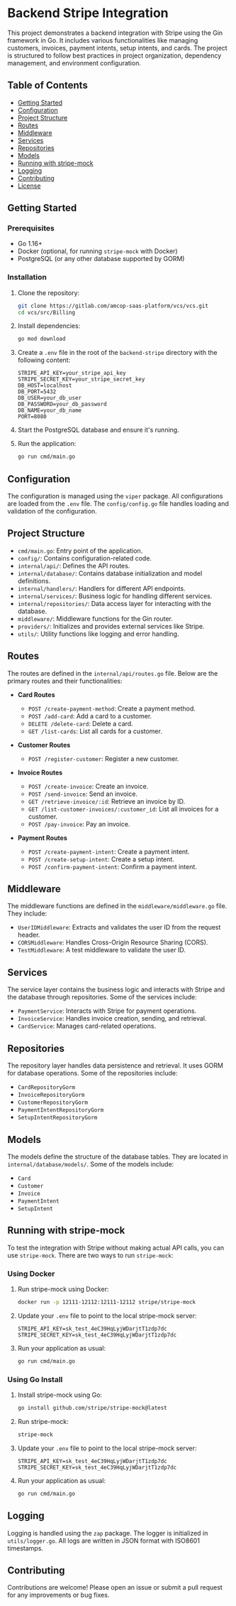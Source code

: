 # Backend Stripe Integration

This project demonstrates a backend integration with Stripe using the Gin framework in Go. It includes various functionalities like managing customers, invoices, payment intents, setup intents, and cards. The project is structured to follow best practices in project organization, dependency management, and environment configuration.

## Table of Contents

- [Getting Started](#getting-started)
- [Configuration](#configuration)
- [Project Structure](#project-structure)
- [Routes](#routes)
- [Middleware](#middleware)
- [Services](#services)
- [Repositories](#repositories)
- [Models](#models)
- [Running with stripe-mock](#running-with-stripe-mock)
- [Logging](#logging)
- [Contributing](#contributing)
- [License](#license)

## Getting Started

### Prerequisites

- Go 1.16+
- Docker (optional, for running `stripe-mock` with Docker)
- PostgreSQL (or any other database supported by GORM)

### Installation

1. Clone the repository:
    ```sh
    git clone https://gitlab.com/amcop-saas-platform/vcs/vcs.git
    cd vcs/src/Billing
    ```

2. Install dependencies:
    ```sh
    go mod download
    ```

3. Create a `.env` file in the root of the `backend-stripe` directory with the following content:
    ```env
    STRIPE_API_KEY=your_stripe_api_key
    STRIPE_SECRET_KEY=your_stripe_secret_key
    DB_HOST=localhost
    DB_PORT=5432
    DB_USER=your_db_user
    DB_PASSWORD=your_db_password
    DB_NAME=your_db_name
    PORT=8080
    ```

4. Start the PostgreSQL database and ensure it's running.

5. Run the application:
    ```sh
    go run cmd/main.go
    ```

## Configuration

The configuration is managed using the `viper` package. All configurations are loaded from the `.env` file. The `config/config.go` file handles loading and validation of the configuration.

## Project Structure

- `cmd/main.go`: Entry point of the application.
- `config/`: Contains configuration-related code.
- `internal/api/`: Defines the API routes.
- `internal/database/`: Contains database initialization and model definitions.
- `internal/handlers/`: Handlers for different API endpoints.
- `internal/services/`: Business logic for handling different services.
- `internal/repositories/`: Data access layer for interacting with the database.
- `middleware/`: Middleware functions for the Gin router.
- `providers/`: Initializes and provides external services like Stripe.
- `utils/`: Utility functions like logging and error handling.

## Routes

The routes are defined in the `internal/api/routes.go` file. Below are the primary routes and their functionalities:

- **Card Routes**
  - `POST /create-payment-method`: Create a payment method.
  - `POST /add-card`: Add a card to a customer.
  - `DELETE /delete-card`: Delete a card.
  - `GET /list-cards`: List all cards for a customer.

- **Customer Routes**
  - `POST /register-customer`: Register a new customer.

- **Invoice Routes**
  - `POST /create-invoice`: Create an invoice.
  - `POST /send-invoice`: Send an invoice.
  - `GET /retrieve-invoice/:id`: Retrieve an invoice by ID.
  - `GET /list-customer-invoices/:customer_id`: List all invoices for a customer.
  - `POST /pay-invoice`: Pay an invoice.

- **Payment Routes**
  - `POST /create-payment-intent`: Create a payment intent.
  - `POST /create-setup-intent`: Create a setup intent.
  - `POST /confirm-payment-intent`: Confirm a payment intent.

## Middleware

The middleware functions are defined in the `middleware/middleware.go` file. They include:

- `UserIDMiddleware`: Extracts and validates the user ID from the request header.
- `CORSMiddleware`: Handles Cross-Origin Resource Sharing (CORS).
- `TestMiddleware`: A test middleware to validate the user ID.

## Services

The service layer contains the business logic and interacts with Stripe and the database through repositories. Some of the services include:

- `PaymentService`: Interacts with Stripe for payment operations.
- `InvoiceService`: Handles invoice creation, sending, and retrieval.
- `CardService`: Manages card-related operations.

## Repositories

The repository layer handles data persistence and retrieval. It uses GORM for database operations. Some of the repositories include:

- `CardRepositoryGorm`
- `InvoiceRepositoryGorm`
- `CustomerRepositoryGorm`
- `PaymentIntentRepositoryGorm`
- `SetupIntentRepositoryGorm`

## Models

The models define the structure of the database tables. They are located in `internal/database/models/`. Some of the models include:

- `Card`
- `Customer`
- `Invoice`
- `PaymentIntent`
- `SetupIntent`

## Running with stripe-mock

To test the integration with Stripe without making actual API calls, you can use `stripe-mock`. There are two ways to run `stripe-mock`:

### Using Docker

1. Run stripe-mock using Docker:
    ```sh
    docker run -p 12111-12112:12111-12112 stripe/stripe-mock
    ```

2. Update your `.env` file to point to the local stripe-mock server:
    ```env
    STRIPE_API_KEY=sk_test_4eC39HqLyjWDarjtT1zdp7dc
    STRIPE_SECRET_KEY=sk_test_4eC39HqLyjWDarjtT1zdp7dc
    ```

3. Run your application as usual:
    ```sh
    go run cmd/main.go
    ```

### Using Go Install

1. Install stripe-mock using Go:
    ```sh
    go install github.com/stripe/stripe-mock@latest
    ```

2. Run stripe-mock:
    ```sh
    stripe-mock
    ```

3. Update your `.env` file to point to the local stripe-mock server:
    ```env
    STRIPE_API_KEY=sk_test_4eC39HqLyjWDarjtT1zdp7dc
    STRIPE_SECRET_KEY=sk_test_4eC39HqLyjWDarjtT1zdp7dc
    ```

4. Run your application as usual:
    ```sh
    go run cmd/main.go
    ```

## Logging

Logging is handled using the `zap` package. The logger is initialized in `utils/logger.go`. All logs are written in JSON format with ISO8601 timestamps.

## Contributing

Contributions are welcome! Please open an issue or submit a pull request for any improvements or bug fixes.